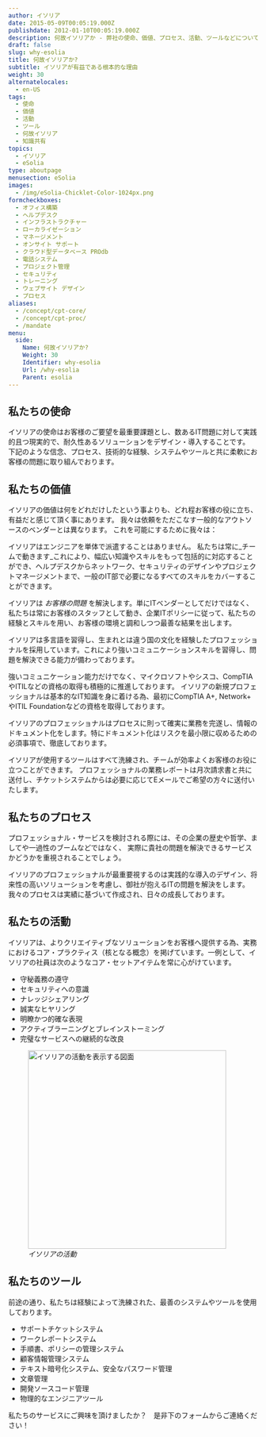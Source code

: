 ```yaml
---
author: イソリア
date: 2015-05-09T00:05:19.000Z
publishdate: 2012-01-10T00:05:19.000Z
description: 何故イソリアか - 弊社の使命、価値、プロセス、活動、ツールなどについて
draft: false
slug: why-esolia
title: 何故イソリアか?
subtitle: イソリアが有益である根本的な理由
weight: 30
alternatelocales:
  - en-US
tags:
  - 使命
  - 価値
  - 活動
  - ツール
  - 何故イソリア
  - 知識共有
topics:
  - イソリア
  - eSolia
type: aboutpage
menusection: eSolia
images:
  - /img/eSolia-Chicklet-Color-1024px.png
formcheckboxes:
  - オフィス構築
  - ヘルプデスク
  - インフラストラクチャー
  - ローカライゼーション
  - マネージメント
  - オンサイト サポート
  - クラウド型データベース PROdb
  - 電話システム
  - プロジェクト管理
  - セキュリティ
  - トレーニング
  - ウェブサイト デザイン
  - プロセス
aliases:
  - /concept/cpt-core/
  - /concept/cpt-proc/
  - /mandate
menu:
  side:
    Name: 何故イソリアか?
    Weight: 30
    Identifier: why-esolia
    Url: /why-esolia
    Parent: esolia
---
```


## 私たちの使命

イソリアの使命はお客様のご要望を最重要課題とし、数あるIT問題に対して実践的且つ現実的で、耐久性あるソリューションをデザイン・導入することです。
下記のような信念、プロセス、技術的な経験、システムやツールと共に柔軟にお客様の問題に取り組んでおります。

## 私たちの価値

イソリアの価値は何をどれだけしたという事よりも、どれ程お客様の役に立ち、有益だと感じて頂く事にあります。
我々は依頼をただこなす一般的なアウトソースのベンダーとは異なります。
これを可能にするために我々は：

<i class="small mdi-social-people grey-text text-darken-2 left"></i> イソリアはエンジニアを単体で派遣することはありません。 私たちは常に_チームで動きます_これにより、幅広い知識やスキルをもって包括的に対応することができ、ヘルプデスクからネットワーク、セキュリティのデザインやプロジェクトマネージメントまで、一般のIT部で必要になるすべてのスキルをカバーすることができます。

<i class="small mdi-hardware-security grey-text text-darken-2 left"></i> イソリアは _お客様の問題_ を解決します。単にITベンダーとしてだけではなく、私たちは常にお客様のスタッフとして動き、企業ITポリシーに従って、私たちの経験とスキルを用い、お客様の環境と調和しつつ最善な結果を出します。

<i class="small mdi-communication-forum grey-text text-darken-2 left"></i> イソリアは多言語を習得し、生まれとは違う国の文化を経験したプロフェッショナルを採用しています。これにより強いコミュニケーションスキルを習得し、問題を解決できる能力が備わっております。

<i class="small mdi-action-bookmark-outline grey-text text-darken-2 left"></i> 強いコミュニケーション能力だけでなく、マイクロソフトやシスコ、CompTIAやITILなどの資格の取得も積極的に推進しております。
イソリアの新規プロフェッショナルは基本的なIT知識を身に着ける為、最初にCompTIA A+, Network+ やITIL Foundationなどの資格を取得しております。

<i class="small mdi-editor-mode-edit grey-text text-darken-2 left"></i> イソリアのプロフェッショナルはプロセスに則って確実に業務を完遂し、情報のドキュメント化をします。特にドキュメント化はリスクを最小限に収めるための必須事項で、徹底しております。

<i class="small mdi-toggle-check-box grey-text text-darken-2 left"></i> イソリアが使用するツールはすべて洗練され、チームが効率よくお客様のお役に立つことができます。
プロフェッショナルの業務レポートは月次請求書と共に送付し、チケットシステムからは必要に応じてEメールでご希望の方々に送付いたします。

## 私たちのプロセス

プロフェッショナル・サービスを検討される際には、その企業の歴史や哲学、ましてや一過性のブームなどではなく、
実際に貴社の問題を解決できるサービスかどうかを重視されることでしょう。

イソリアのプロフェッショナルが最重要視するのは実践的な導入のデザイン、将来性の高いソリューションを考慮し、御社が抱えるITの問題を解決をします。
我々のプロセスは実績に基づいて作成され、日々の成長しております。

## 私たちの活動

イソリアは、よりクリエイティブなソリューションをお客様へ提供する為、実務におけるコア・プラクティス（核となる概念）を掲げています。一例として、イソリアの社員は次のようなコア・セットアイテムを常に心がけています。

* 守秘義務の遵守
* セキュリティへの意識
* ナレッジシェアリング
* 誠実なヒヤリング
* 明瞭かつ的確な表現
* アクティブラーニングとブレインストーミング
* 完璧なサービスへの継続的な改良

<figure class="image-container">
<img class="materialboxed responsive-img" width="400" data-caption="イソリアの活動" alt="イソリアの活動を表示する図面" src="/img/eSolia-Post-Practices-ja.png" >
<figcaption><em>イソリアの活動</em></figcaption>
</figure>

## 私たちのツール

前途の通り、私たちは経験によって洗練された、最善のシステムやツールを使用しております。

* サポートチケットシステム
* ワークレポートシステム
* 手順書、ポリシーの管理システム
* 顧客情報管理システム
* テキスト暗号化システム、安全なパスワード管理
* 文章管理
* 開発ソースコード管理
* 物理的なエンジニアツール

私たちのサービスにご興味を頂けましたか？　是非下のフォームからご連絡ください！
